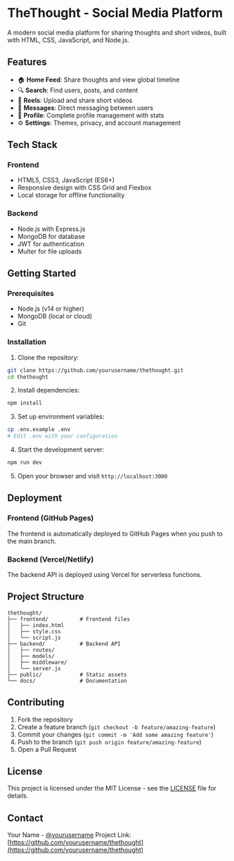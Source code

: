 # TheThought - Social Media Platform

A modern social media platform for sharing thoughts and short videos, built with HTML, CSS, JavaScript, and Node.js.

## Features

- 🏠 **Home Feed**: Share thoughts and view global timeline
- 🔍 **Search**: Find users, posts, and content
- 🎥 **Reels**: Upload and share short videos
- 💬 **Messages**: Direct messaging between users
- 👤 **Profile**: Complete profile management with stats
- ⚙️ **Settings**: Themes, privacy, and account management

## Tech Stack

### Frontend
- HTML5, CSS3, JavaScript (ES6+)
- Responsive design with CSS Grid and Flexbox
- Local storage for offline functionality

### Backend
- Node.js with Express.js
- MongoDB for database
- JWT for authentication
- Multer for file uploads

## Getting Started

### Prerequisites
- Node.js (v14 or higher)
- MongoDB (local or cloud)
- Git

### Installation

1. Clone the repository:
```bash
git clone https://github.com/yourusername/thethought.git
cd thethought
```

2. Install dependencies:
```bash
npm install
```

3. Set up environment variables:
```bash
cp .env.example .env
# Edit .env with your configuration
```

4. Start the development server:
```bash
npm run dev
```

5. Open your browser and visit `http://localhost:3000`

## Deployment

### Frontend (GitHub Pages)
The frontend is automatically deployed to GitHub Pages when you push to the main branch.

### Backend (Vercel/Netlify)
The backend API is deployed using Vercel for serverless functions.

## Project Structure

```
thethought/
├── frontend/          # Frontend files
│   ├── index.html
│   ├── style.css
│   └── script.js
├── backend/           # Backend API
│   ├── routes/
│   ├── models/
│   ├── middleware/
│   └── server.js
├── public/            # Static assets
└── docs/              # Documentation
```

## Contributing

1. Fork the repository
2. Create a feature branch (`git checkout -b feature/amazing-feature`)
3. Commit your changes (`git commit -m 'Add some amazing feature'`)
4. Push to the branch (`git push origin feature/amazing-feature`)
5. Open a Pull Request

## License

This project is licensed under the MIT License - see the [LICENSE](LICENSE) file for details.

## Contact

Your Name - [@yourusername](https://github.com/yourusername)
Project Link: [https://github.com/yourusername/thethought](https://github.com/yourusername/thethought)